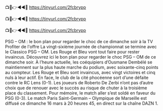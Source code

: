 
📺📱👉◄◄🔴 https://tinyurl.com/2fcbrypp

📺📱👉◄◄🔴 https://tinyurl.com/2fcbrypp

📺📱👉◄◄🔴 https://tinyurl.com/2fcbrypp



PSG – OM : le bon plan pour regarder le choc de ce dimanche soir à la TV
Profiter de l'offre
La vingt-sixième journée de championnat se termine avec le Classico PSG – OM. Les Rouge et Bleu vont tout faire pour rester invaincus. Découvrez ici le bon plan pour regarder le choc PSG – OM de ce dimanche soir. 
À l’heure actuelle, les coéquipiers d’Ousmane Dembélé se maintiennent sur la plus haute marche du podium, avec soixante-cinq points au compteur. Les Rouge et Bleu sont invaincus, avec vingt victoires et cinq nuls à leur actif. En face, le club de la cité phocéenne sort d’une défaite contre le RC Lens (0-1). Les joueurs de Roberto De Zerbi n’ont pas d’autre choix que de renouer avec le succès au risque de chuter à la troisième place du classement. Pour mémoire, le match aller s’est soldé en faveur du PSG (0-3). Le match Paris Saint-Germain – Olympique de Marseille est diffusé ce dimanche 16 mars à 20 heures 45, en direct sur la chaîne DAZN 1.
